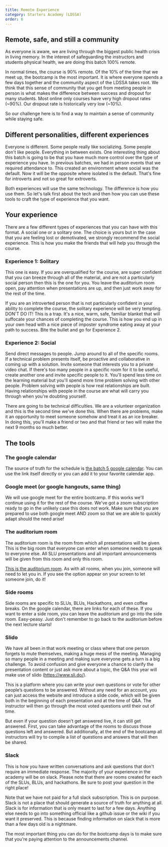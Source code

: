 ```yaml
---
title: Remote Experience
category: Starters Academy (LDSSA)
order: 6
---
```



## Remote, safe, and still a community

As everyone is aware, we are living through the biggest public health crisis in living memory. 
In the interest of safeguarding the instructors and students physical health, we are doing this 
batch 100% remote.

In normal times, the course is 90% remote. Of the 10% of the time that we meet up, the bootcamp 
is the most important. It is where everyone spends a few days together and the community aspect 
of the LDSSA takes root. We think that this sense of community that you get from meeting people 
in person is what makes the difference between success and dropout for many students. Most online 
only courses have very high dropout rates (~90%). Our dropout rate is historically very low (~10%).

So our challenge here is to find a way to maintain a sense of community while staying safe.

## Different personalities, different experiences

Everyone is different. Some people really like socializing. Some people don't like people. 
Everything in between exists. One interesting thing about this batch is going to be that you 
have much more control over the type of experience you have. In previous batches, we had in 
person events that we required attendance to. This created an environment where social was 
the default. Now it will be the opposite where isolated is the default. That's fine for 
introverts and not so great for extroverts.

Both experiences will use the same technology. The difference is how you use them. So let's 
talk first about the tech and then how you can use these tools to craft the type of experience 
that you want.

## Your experience

There are a few different types of experiences that you can have with this format. A social 
one or a solitary one. The choice is yours but in the case that you are feeling lost or demotivated, 
we strongly recommend the social experience. This is how you make the friends that will help you 
through the course.

### Experience 1: Solitary

This one is easy. If you are overqualified for the course, are super confident that you can 
breeze through all of the material, and are not a particularly social person then this is the 
one for you. You leave the auditorium room open, pay attention when presentations are up, and 
then just work away for the rest of the time.

If you are an introverted person that is not particularly confident in your ability to complete 
the course, the solitary experience will be very tempting. DON'T DO IT! This is a trap. It's a 
nice, warm, safe, familiar blanket that will suffocate your chances of completing the course. 
This is how you end up in your own head with a nice piece of imposter syndrome eating away at 
your path to success. Bite the bullet and go for Experience 2.


### Experience 2: Social

Send direct messages to people. Jump around to all of the specific rooms. If a technical problem 
presents itself, be proactive and collaborative in coming up with a solution. Invite someone that 
interests you to a private video chat. If there's too many people in a specific room for it to 
be useful, create another one and invite specific people to it. You'll spend less time on the 
learning material but you'll spend more time problem solving with other people. Problem solving 
with people is how real relationships are built. Having relationships with people in the course 
are what will carry you through when you're doubting yourself. 

There are going to be technical difficulties. We are a volunteer organization and this is the 
second time we've done this. When there are problems, make it an opportunity to meet someone 
somehow and treat it as an ice breaker. In doing this, you'll make a friend or two and that 
friend or two will make the next 9 months so much better.



## The tools

### The google calendar 

The source of truth for the schedule is [the batch 5 google calendar](https://calendar.google.com/calendar/u/2?cid=Y18yODE2azVnYXVscmw3MXVybnJwbGhjbW05c0Bncm91cC5jYWxlbmRhci5nb29nbGUuY29t). 
You can use the link itself directly or you can add it to your favorite calendar app. 

### Google meet (or google hangouts, same thing)

We will use google meet for the entire bootcamp. If this works we'll continue using it for the 
rest of the course. We've got a zoom subscription ready to go in the unlikely case this does not 
work. Make sure that you are prepared to use both google meet AND zoom so that we are able to 
quickly adapt should the need arise!

### The auditorium room

The auditorium room is the room from which all presentations will be given. This is the big room 
that everyone can enter when someone needs to speak to everyone else. All SLU presentations and 
all important announcements will be given from this room and only this room.

[This is the auditorium room](https://meet.google.com/qne-ypod-msq). As with all rooms, when you 
join, someone will need to let you in. If you see the option appear on your screen to let someone 
join, do it!

### Side rooms

Side rooms are specific to SLUs, BLUs, Hackathons, and even coffee breaks. On the google calendar, 
there are links for each of these. If you want to enter a side room, you can leave the auditorium 
and go into the side room. Easy-peasy. Just don't remember to go back to the auditorium before the 
next lecture starts!

### Slido

We have all been in that work meeting or class where that one person forgets to mute themselves, 
making a huge mess of the meeting. Managing so many people in a meeting and making sure everyone 
gets a turn is a big challenge. To avoid confusion and give everyone a chance to clarify the 
presentation content or just ask more about a topic, the Q&A this year will make use of slido 
(https://www.sli.do/).

This is a platform where you can write your own questions or vote for other people’s questions 
to be answered. Without any need for an account, you can just access the website and introduce 
a slide code, which will be given both in the beginning of each presentation and at the time of 
Q&A. The instructor will then go through the most voted questions until their out of time. 

But even if your question doesn’t get answered live, it can still get answered. First, you can 
take advantage of the rooms to discuss those questions left and answered. But additionally, at 
the end of the bootcamp all instructors will try to compile a list of questions and answers that 
will then be shared.

### Slack

This is how you have written conversations and ask questions that don't require an immediate 
response. The majority of your experience in the academy will be on slack. Please note that 
there are rooms created for each of the SLUs, BLUs, and hackathons. Be sure to post your question 
in the right place!

Note that we have not paid for a full slack subscription. This is on purpose. Slack is not a place 
that should generate a source of truth for anything at all. Slack is for information that is only 
meant to last for a few days. Anything else needs to go into something official like a github issue 
or the wiki if you want it preserved. This is because finding information on slack that is more 
than a few days old is a nightmare.

The most important thing you can do for the bootcamp days is to make sure that you're paying 
attention to the announcements channel.



